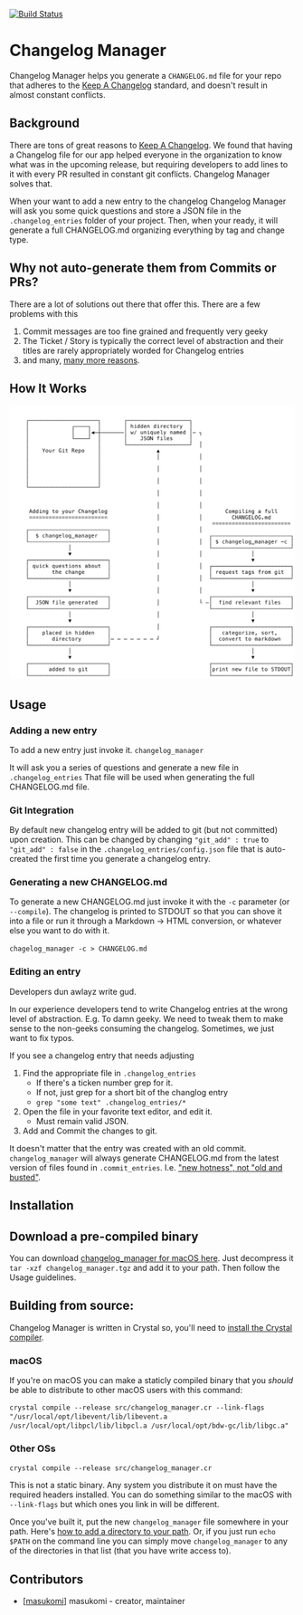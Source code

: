 [![Build Status](https://travis-ci.org/masukomi/changelog_manager.svg?branch=master)](https://travis-ci.org/masukomi/changelog_manager)

# Changelog Manager

Changelog Manager helps you generate a `CHANGELOG.md` file for your repo 
that adheres to the [Keep A Changelog](http://keepachangelog.com/) standard, 
and doesn't result in almost constant conflicts.

## Background
There are tons of great reasons to [Keep A Changelog](http://keepachangelog.com/). 
We found that having a Changelog file for our app helped everyone in the
organization to know what was in the upcoming release, but requiring developers
to add lines to it with every PR resulted in constant git conflicts. Changelog
Manager solves that. 

When your want to add a new entry to the changelog Changelog Manager will ask
you some quick questions and store a JSON file in the `.changelog_entries`
folder of your project. Then, when your ready, it will generate a full
CHANGELOG.md organizing everything by tag and change type.

## Why not auto-generate them from Commits or PRs?
There are a lot of solutions out there that offer this. There are a few problems
with this

1. Commit messages are too fine grained and frequently very geeky
2. The Ticket / Story is typically the correct level of abstraction and their titles are rarely appropriately worded for Changelog entries
3. and many, [many more reasons](http://weblog.masukomi.org/2016/06/30/why-you-cant-auto-generate-your-changelog/).

## How It Works

![](docs/images/how_it_works.svg)

## Usage

### Adding a new entry


To add a new entry just invoke it.
`changelog_manager`

It will ask you a series of questions and generate a new file in
`.changelog_entries` That file will be used when generating the full
CHANGELOG.md file.

### Git Integration

By default new changelog entry will be added to git (but not committed) upon 
creation. This can be changed by changing `"git_add" : true` 
to `"git_add" : false` in the `.changelog_entries/config.json` file that is
auto-created the first time you generate a changelog entry.

### Generating a new CHANGELOG.md

To generate a new CHANGELOG.md just invoke it with the `-c` parameter (or
`--compile`). The changelog is printed to STDOUT so that you can shove it into
a file or run it through a Markdown -> HTML conversion, or whatever else you 
want to do with it.

`chagelog_manager -c > CHANGELOG.md`

### Editing an entry

Developers dun awlayz write gud. 

In our experience developers tend to write Changelog entries at the wrong level
of abstraction. E.g. To damn geeky. We need to tweak them to make sense to the
non-geeks consuming the changelog. Sometimes, we just want to fix typos.

If you see a changelog entry that needs adjusting
1. Find the appropriate file in `.changelog_entries` 
	* If there's a ticken number grep for it.
	* If not, just grep for a short bit of the changlog entry
	* `grep "some text" .changelog_entries/*`
2. Open the file in your favorite text editor, and edit it.
	* Must remain valid JSON.
3. Add and Commit the changes to git.

It doesn't matter that the entry was created with an old commit.
`changelog_manager` will always generate CHANGELOG.md from the latest version
of files found in `.commit_entries`. I.e. 
["new hotness", not "old and busted"](https://www.youtube.com/watch?v=ha-uagjJQ9k).

## Installation

## Download a pre-compiled binary
You can download [changelog_manager for macOS
here](http://masukomi.org/projects/changelog_manager/changelog_manager.tgz).
Just decompress it `tar -xzf changelog_manager.tgz` and add it to your path.
Then follow the Usage guidelines.


## Building from source: 

Changelog Manager is written in Crystal so, you'll need to 
[install the Crystal compiler](http://crystal-lang.org/docs/installation/index.html).

### macOS
If you're on macOS you can make a staticly compiled binary that you _should_
be able to distribute to other macOS users with this command:

	crystal compile --release src/changelog_manager.cr --link-flags "/usr/local/opt/libevent/lib/libevent.a /usr/local/opt/libpcl/lib/libpcl.a /usr/local/opt/bdw-gc/lib/libgc.a"

### Other OSs

	crystal compile --release src/changelog_manager.cr

This is not a static binary. Any system you distribute it on must have the
required headers installed. You can do something similar to the macOS with
`--link-flags` but which ones you link in will be different.


Once you've built it, put the new `changelog_manager` file somewhere in your
path. Here's [how to add a directory to your path](http://unix.stackexchange.com/a/26059/124338). Or, if you just run `echo $PATH` on the command line you can simply
move `changelog_manager` to any of the directories in that list (that you have
write access to).

## Contributors

- [[masukomi]](https://github.com/masukomi) masukomi - creator, maintainer
